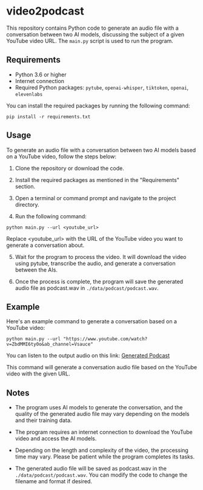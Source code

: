 # video2podcast

This repository contains Python code to generate an audio file with a conversation between two AI models, discussing the subject of a given YouTube video URL. The `main.py` script is used to run the program.

## Requirements

- Python 3.6 or higher
- Internet connection
- Required Python packages: `pytube`, `openai-whisper`, `tiktoken`, `openai`, `elevenlabs`

You can install the required packages by running the following command:

```shell
pip install -r requirements.txt
```

## Usage

To generate an audio file with a conversation between two AI models based on a YouTube video, follow the steps below:

1. Clone the repository or download the code.

2. Install the required packages as mentioned in the "Requirements" section.

3. Open a terminal or command prompt and navigate to the project directory.

4. Run the following command:

```shell
python main.py --url <youtube_url>
```

Replace <youtube_url> with the URL of the YouTube video you want to generate a conversation about.

5. Wait for the program to process the video. It will download the video using pytube, transcribe the audio, and generate a conversation between the AIs.

6. Once the process is complete, the program will save the generated audio file as podcast.wav in `./data/podcast/podcast.wav`.

## Example

Here's an example command to generate a conversation based on a YouTube video:

```shell
python main.py --url "https://www.youtube.com/watch?v=ZbdMMI6ty0o&ab_channel=Vsauce"
```

You can listen to the output audio on this link: [Generated Podcast](https://drive.google.com/file/d/1wXq9VrRc6pKyA63QxQTwfDDpSeAPtE7t/view?usp=sharing)

This command will generate a conversation audio file based on the YouTube video with the given URL.

## Notes

- The program uses AI models to generate the conversation, and the quality of the generated audio file may vary depending on the models and their training data.

- The program requires an internet connection to download the YouTube video and access the AI models.

- Depending on the length and complexity of the video, the processing time may vary. Please be patient while the program completes its tasks.

- The generated audio file will be saved as podcast.wav in the `./data/podcast/podcast.wav`. You can modify the code to change the filename and format if desired.
